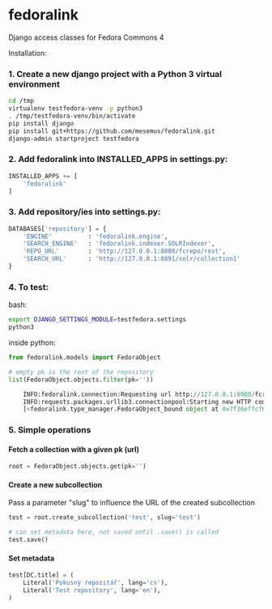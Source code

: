 # fedoralink
Django access classes for Fedora Commons 4

Installation:

### 1. Create a new django project with a Python 3 virtual environment

```bash
cd /tmp
virtualenv testfedora-venv -p python3
. /tmp/testfedora-venv/bin/activate
pip install django
pip install git+https://github.com/mesemus/fedoralink.git
django-admin startproject testfedora
```

### 2. Add fedoralink into INSTALLED_APPS in settings.py:
```python
INSTALLED_APPS += [
    'fedoralink'
]
```
### 3. Add repository/ies into settings.py:
```python
DATABASES['repository'] = {
    'ENGINE'          : 'fedoralink.engine',
    'SEARCH_ENGINE'   : 'fedoralink.indexer.SOLRIndexer',
    'REPO_URL'        : 'http://127.0.0.1:8080/fcrepo/rest',
    'SEARCH_URL'      : 'http://127.0.0.1:8891/solr/collection1'
}
```

### 4. To test:

bash:
```bash
export DJANGO_SETTINGS_MODULE=testfedora.settings
python3
```

inside python:
```python
from fedoralink.models import FedoraObject

# empty pk is the root of the repository
list(FedoraObject.objects.filter(pk=''))

    INFO:fedoralink.connection:Requesting url http://127.0.0.1:8080/fcrepo/rest/
    INFO:requests.packages.urllib3.connectionpool:Starting new HTTP connection (1): 127.0.0.1
    [<fedoralink.type_manager.FedoraObject_bound object at 0x7f36effcf6a0>]

```

### 5. Simple operations

#### Fetch a collection with a given pk (url)

```python
root = FedoraObject.objects.get(pk='')
```

#### Create a new subcollection

Pass a parameter "slug" to influence the URL of the created subcollection

```python
test = root.create_subcollection('test', slug='test')

# can set metadata here, not saved until .save() is called
test.save()
```

#### Set metadata

```python
test[DC.title] = (
    Literal('Pokusný repozitář', lang='cs'),
    Literal('Test repository', lang='en'),
)
```
